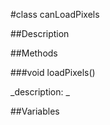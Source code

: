 #class canLoadPixels


##Description












##Methods



###void loadPixels()

<!--
_syntax: loadPixels()_
_name: loadPixels_
_returns: void_
_returns_description: _
_parameters: _
_access: public_
_version_started: 007_
_version_deprecated: _
_summary: _
_constant: False_
_static: no_
_visible: True_
_advanced: False_
-->

_description: _














<!----------------------------------------------------------------------------->

##Variables



